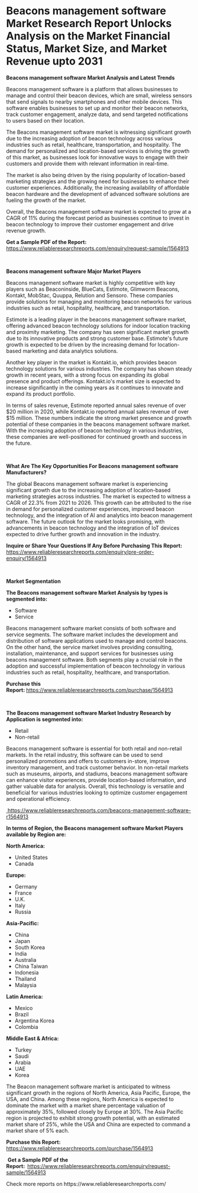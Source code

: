 <p><h1>Beacons management software Market Research Report Unlocks Analysis on the Market Financial Status, Market Size, and Market Revenue upto 2031</h1></p><p><strong>Beacons management software Market Analysis and Latest Trends</strong></p>
<p><p>Beacons management software is a platform that allows businesses to manage and control their beacon devices, which are small, wireless sensors that send signals to nearby smartphones and other mobile devices. This software enables businesses to set up and monitor their beacon networks, track customer engagement, analyze data, and send targeted notifications to users based on their location.</p><p>The Beacons management software market is witnessing significant growth due to the increasing adoption of beacon technology across various industries such as retail, healthcare, transportation, and hospitality. The demand for personalized and location-based services is driving the growth of this market, as businesses look for innovative ways to engage with their customers and provide them with relevant information in real-time.</p><p>The market is also being driven by the rising popularity of location-based marketing strategies and the growing need for businesses to enhance their customer experiences. Additionally, the increasing availability of affordable beacon hardware and the development of advanced software solutions are fueling the growth of the market.</p><p>Overall, the Beacons management software market is expected to grow at a CAGR of 11% during the forecast period as businesses continue to invest in beacon technology to improve their customer engagement and drive revenue growth.</p></p>
<p><strong>Get a Sample PDF of the Report:&nbsp;</strong> <a href="https://www.reliableresearchreports.com/enquiry/request-sample/1564913">https://www.reliableresearchreports.com/enquiry/request-sample/1564913</a></p>
<p>&nbsp;</p>
<p><strong>Beacons management software Major Market Players</strong></p>
<p><p>Beacons management software market is highly competitive with key players such as Beaconinside, BlueCats, Estimote, Glimworm Beacons, Kontakt, MobStac, Quuppa, Relution and Sensoro. These companies provide solutions for managing and monitoring beacon networks for various industries such as retail, hospitality, healthcare, and transportation.</p><p>Estimote is a leading player in the beacons management software market, offering advanced beacon technology solutions for indoor location tracking and proximity marketing. The company has seen significant market growth due to its innovative products and strong customer base. Estimote's future growth is expected to be driven by the increasing demand for location-based marketing and data analytics solutions.</p><p>Another key player in the market is Kontakt.io, which provides beacon technology solutions for various industries. The company has shown steady growth in recent years, with a strong focus on expanding its global presence and product offerings. Kontakt.io's market size is expected to increase significantly in the coming years as it continues to innovate and expand its product portfolio.</p><p>In terms of sales revenue, Estimote reported annual sales revenue of over $20 million in 2020, while Kontakt.io reported annual sales revenue of over $15 million. These numbers indicate the strong market presence and growth potential of these companies in the beacons management software market. With the increasing adoption of beacon technology in various industries, these companies are well-positioned for continued growth and success in the future.</p></p>
<p>&nbsp;</p>
<p><strong>What Are The Key Opportunities For Beacons management software Manufacturers?</strong></p>
<p><p>The global Beacons management software market is experiencing significant growth due to the increasing adoption of location-based marketing strategies across industries. The market is expected to witness a CAGR of 22.3% from 2021 to 2026. This growth can be attributed to the rise in demand for personalized customer experiences, improved beacon technology, and the integration of AI and analytics into beacon management software. The future outlook for the market looks promising, with advancements in beacon technology and the integration of IoT devices expected to drive further growth and innovation in the industry.</p></p>
<p><strong>Inquire or Share Your Questions If Any Before Purchasing This Report:</strong> <a href="https://www.reliableresearchreports.com/enquiry/pre-order-enquiry/1564913">https://www.reliableresearchreports.com/enquiry/pre-order-enquiry/1564913</a></p>
<p>&nbsp;</p>
<p><strong>Market Segmentation</strong></p>
<p><strong>The Beacons management software Market Analysis by types is segmented into:</strong></p>
<p><ul><li>Software</li><li>Service</li></ul></p>
<p><p>Beacons management software market consists of both software and service segments. The software market includes the development and distribution of software applications used to manage and control beacons. On the other hand, the service market involves providing consulting, installation, maintenance, and support services for businesses using beacons management software. Both segments play a crucial role in the adoption and successful implementation of beacon technology in various industries such as retail, hospitality, healthcare, and transportation.</p></p>
<p><strong>Purchase this Report:&nbsp;</strong><a href="https://www.reliableresearchreports.com/purchase/1564913">https://www.reliableresearchreports.com/purchase/1564913</a></p>
<p>&nbsp;</p>
<p><strong>The Beacons management software Market Industry Research by Application is segmented into:</strong></p>
<p><ul><li>Retail</li><li>Non-retail</li></ul></p>
<p><p>Beacons management software is essential for both retail and non-retail markets. In the retail industry, this software can be used to send personalized promotions and offers to customers in-store, improve inventory management, and track customer behavior. In non-retail markets such as museums, airports, and stadiums, beacons management software can enhance visitor experiences, provide location-based information, and gather valuable data for analysis. Overall, this technology is versatile and beneficial for various industries looking to optimize customer engagement and operational efficiency.</p></p>
<p><a href="https://www.reliableresearchreports.com/beacons-management-software-r1564913">&nbsp;https://www.reliableresearchreports.com/beacons-management-software-r1564913</a></p>
<p><strong>In terms of Region, the Beacons management software Market Players available by Region are:</strong></p>
<p>
    <p> <strong> North America: </strong>
        <ul>
            <li>United States</li>
            <li>Canada</li>
        </ul>
        </p> 
    <p> <strong> Europe: </strong>
        <ul>
            <li>Germany</li>
            <li>France</li>
            <li>U.K.</li>
            <li>Italy</li>
            <li>Russia</li>
        </ul>
        </p> 
    <p> <strong> Asia-Pacific: </strong>
        <ul>
            <li>China</li>
            <li>Japan</li>
            <li>South Korea</li>
            <li>India</li>
            <li>Australia</li>
            <li>China Taiwan</li>
            <li>Indonesia</li>
            <li>Thailand</li>
            <li>Malaysia</li>
        </ul>
        </p> 
    <p> <strong> Latin America: </strong>
        <ul>
            <li>Mexico</li>
            <li>Brazil</li>
            <li>Argentina Korea</li>
            <li>Colombia</li>
        </ul>
        </p> 
    <p> <strong> Middle East & Africa: </strong>
        <ul>
            <li>Turkey</li>
            <li>Saudi</li>
            <li>Arabia</li>
            <li>UAE</li>
            <li>Korea</li>
        </ul>
    </p>
    </p>
<p><p>The Beacon management software market is anticipated to witness significant growth in the regions of North America, Asia Pacific, Europe, the USA, and China. Among these regions, North America is expected to dominate the market with a market share percentage valuation of approximately 35%, followed closely by Europe at 30%. The Asia Pacific region is projected to exhibit strong growth potential, with an estimated market share of 25%, while the USA and China are expected to command a market share of 5% each.</p></p>
<p><strong>Purchase this Report: </strong><a href="https://www.reliableresearchreports.com/purchase/1564913">https://www.reliableresearchreports.com/purchase/1564913</a></p>
<p>&nbsp;<strong>Get a Sample PDF of the Report:&nbsp;&nbsp;</strong><a href="https://www.reliableresearchreports.com/enquiry/request-sample/1564913">https://www.reliableresearchreports.com/enquiry/request-sample/1564913</a></p>
<p><strong></strong></p>
<p>Check more reports on https://www.reliableresearchreports.com/</p>
